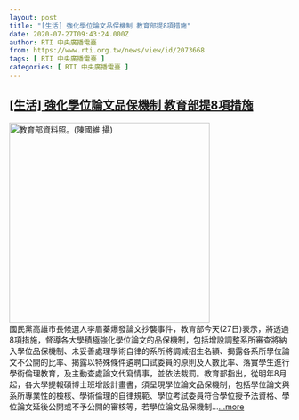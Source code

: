 ```yaml
---
layout: post
title: "[生活] 強化學位論文品保機制 教育部提8項措施"
date: 2020-07-27T09:43:24.000Z
author: RTI 中央廣播電臺
from: https://www.rti.org.tw/news/view/id/2073668
tags: [ RTI 中央廣播電臺 ]
categories: [ RTI 中央廣播電臺 ]
---
```

<!--1595843004000-->
[[生活] 強化學位論文品保機制 教育部提8項措施](https://www.rti.org.tw/news/view/id/2073668)
------

<div>
<img src="https://static.rti.org.tw/assets/thumbnails/2019/06/28/021d28b0cd057f48d39afcb539ad9c5b.jpg" width="360" alt="教育部資料照。(陳國維 攝)" title="教育部資料照。(陳國維 攝)"><br>國民黨高雄市長候選人李眉蓁爆發論文抄襲事件，教育部今天(27日)表示，將透過8項措施，督導各大學積極強化學位論文的品保機制，包括增設調整系所審查將納入學位品保機制、未妥善處理學術自律的系所將調減招生名額、揭露各系所學位論文不公開的比率、揭露以特殊條件遴聘口試委員的原則及人數比率、落實學生進行學術倫理教育，及主動查處論文代寫情事，並依法裁罰。教育部指出，從明年8月起，各大學提報碩博士班增設計畫書，須呈現學位論文品保機制，包括學位論文與系所專業性的檢核、學術倫理的自律規範、學位考試委員符合學位授予法資格、學位論文延後公開或不予公開的審核等，若學位論文品保機制...<a target="_blank" href="https://www.rti.org.tw/news/view/id/2073668">...more</a>
</div>
